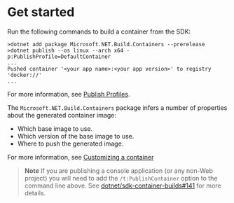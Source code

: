 # Get started

Run the following commands to build a container from the SDK: 

```shell
>dotnet add package Microsoft.NET.Build.Containers --prerelease
>dotnet publish --os linux --arch x64 -p:PublishProfile=DefaultContainer
...
Pushed container '<your app name>:<your app version>' to registry 'docker://'
...
```

For more information, see [Publish Profiles](https://docs.microsoft.com/aspnet/core/host-and-deploy/visual-studio-publish-profiles?view=aspnetcore-6.0#publish-profiles).

The `Microsoft.NET.Build.Containers` package infers a number of properties about the generated container image:

* Which base image to use.
* Which version of the base image to use.
* Where to push the generated image.

<!--The `Microsoft.NET.Build.Containers` package provides full control over the preceding properties. -->
For more information, see [Customizing a container](./ContainerCustomization.md)


> **Note**
> If you are publishing a console application (or any non-Web project) you will need to add the `/t:PublishContainer` option to the command line above. See [dotnet/sdk-container-builds#141](https://github.com/dotnet/sdk-container-builds/issues/141) for more details.